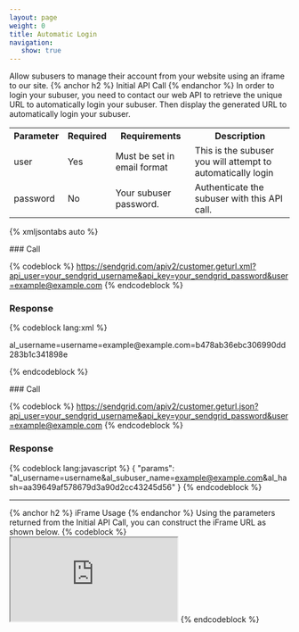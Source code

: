 ```yaml
---
layout: page
weight: 0
title: Automatic Login
navigation:
   show: true
---
```

Allow subusers to manage their account from your website using an iframe to our site. 
{% anchor h2 %} Initial API Call {% endanchor %}
 In order to login your subuser, you need to contact our web API to retrieve the unique URL to automatically login your subuser. Then display the generated URL to automatically login your subuser.

<table class="table table-bordered table-striped">
   <tbody>
      <tr>
         <th>Parameter</th>
         <th>Required</th>
         <th>Requirements</th>
         <th>Description</th>
      </tr>
      <tr>
         <td>user</td>
         <td>Yes</td>
         <td>Must be set in email format</td>
         <td>This is the subuser you will attempt to automatically login</td>
      </tr>
      <tr>
         <td>password</td>
         <td>No</td>
         <td>Your subuser password.</td>
         <td>Authenticate the subuser with this API call.</td>
      </tr>
   </tbody>
</table>

{% xmljsontabs auto %}

<div class="tab-content">
<div class="tab-pane" id="auto-xml">
### Call

{% codeblock %} https://sendgrid.com/apiv2/customer.geturl.xml?api_user=your_sendgrid_username&api_key=your_sendgrid_password&user=example@example.com {% endcodeblock %}

### Response


{% codeblock lang:xml %}
<?xml version="1.0" encoding="ISO-8859-1"?>

<params>
   <params>al_username=username=example@example.com=b478ab36ebc306990dd283b1c341898e</params>
</params>

{% endcodeblock %}


</div>
<div class="tab-pane active" id="auto-json">
### Call

{% codeblock %} https://sendgrid.com/apiv2/customer.geturl.json?api_user=your_sendgrid_username&api_key=your_sendgrid_password&user=example@example.com {% endcodeblock %}

### Response


{% codeblock lang:javascript %}
{
  "params": "al_username=username&al_subuser_name=example@example.com&al_hash=aa39649af578679d3a90d2cc43245d56"
}
{% endcodeblock %}


</div>
</div>

* * * * *


{% anchor h2 %} iFrame Usage {% endanchor %}
 Using the parameters returned from the Initial API Call, you can construct the iFrame URL as shown below. {% codeblock %} <iframe src="https://sendgrid.com/account?al_username=username&amp;al_subuser_name=example@example.com&amp;al_hash=aa39649af578679d3a90d2cc43245d56"></iframe> {% endcodeblock %}
